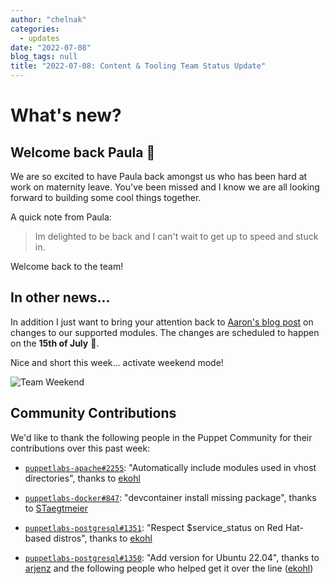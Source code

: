 ```yaml
---
author: "chelnak"
categories:
  - updates
date: "2022-07-08"
blog_tags: null
title: "2022-07-08: Content & Tooling Team Status Update"
---
```


# What's new?

## Welcome back Paula 🎉

We are so excited to have Paula back amongst us who has been hard at work on maternity leave.
You've been missed and I know we are all looking forward to building some cool things together.

A quick note from Paula:

> Im delighted to be back and I can't wait to get up to speed and stuck in.

Welcome back to the team!

## In other news...

In addition I just want to bring your attention back to [Aaron's blog post](https://pup.pt/cat/blog/posts/2022-06-30-changes-to-supported-modules/) on changes to our supported modules.
The changes are scheduled to happen on the **15th of July** 👀.

Nice and short this week... activate weekend mode!

![Team Weekend](https://media.giphy.com/media/l0MYHpCZ9yxKXIsjC/giphy.gif)

## Community Contributions

We'd like to thank the following people in the Puppet Community for their contributions over this past week:

- [`puppetlabs-apache#2255`][puppetlabs-apache-pr-2255]: "Automatically include modules used in vhost directories", thanks to [ekohl][ekohl]
- [`puppetlabs-docker#847`][puppetlabs-docker-pr-847]: "devcontainer install missing package", thanks to [STaegtmeier][STaegtmeier]
- [`puppetlabs-postgresql#1351`][puppetlabs-postgresql-pr-1351]: "Respect $service_status on Red Hat-based distros", thanks to [ekohl][ekohl]
- [`puppetlabs-postgresql#1350`][puppetlabs-postgresql-pr-1350]: "Add version for Ubuntu 22.04", thanks to [arjenz][arjenz] and the following people who helped get it over the line ([ekohl][ekohl])

  [puppetlabs-apache-pr-2255]: https://github.com/puppetlabs/puppetlabs-apache/pull/2255
  [ekohl]: https://github.com/ekohl
  [puppetlabs-docker-pr-847]: https://github.com/puppetlabs/puppetlabs-docker/pull/847
  [STaegtmeier]: https://github.com/STaegtmeier
  [puppetlabs-postgresql-pr-1351]: https://github.com/puppetlabs/puppetlabs-postgresql/pull/1351
  [puppetlabs-postgresql-pr-1350]: https://github.com/puppetlabs/puppetlabs-postgresql/pull/1350
  [arjenz]: https://github.com/arjenz
